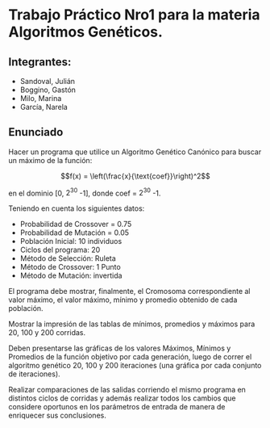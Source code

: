# Trabajo Práctico Nro1 para la materia Algoritmos Genéticos.

## Integrantes:

- Sandoval, Julián
- Boggino, Gastón
- Milo, Marina
- García, Narela

## Enunciado

Hacer un programa que utilice un Algoritmo Genético Canónico para buscar un máximo de la función:
    
$$f(x) = \left(\frac{x}{\text{coef}}\right)^2$$

en el dominio [0, $2^{30}$ -1], donde coef = $2^{30}$ -1.

Teniendo en cuenta los siguientes datos:
  - Probabilidad de Crossover = 0.75
  - Probabilidad de Mutación = 0.05
  - Población Inicial: 10 individuos
  - Ciclos del programa: 20
  - Método de Selección: Ruleta
  - Método de Crossover: 1 Punto
  - Método de Mutación: invertida

El programa debe mostrar, finalmente, el Cromosoma correspondiente al valor máximo, el valor máximo, mínimo y promedio obtenido de cada población.

Mostrar la impresión de las tablas de mínimos, promedios y máximos para 20, 100 y 200 corridas.

Deben presentarse las gráficas de los valores Máximos, Mínimos y Promedios de la función objetivo por cada generación, luego de correr el algoritmo genético 20, 100 y 200 iteraciones (una gráfica por cada conjunto de iteraciones).

Realizar comparaciones de las salidas corriendo el mismo programa en distintos ciclos de corridas y además realizar todos los cambios que considere oportunos en los parámetros de entrada de manera de enriquecer sus conclusiones.
